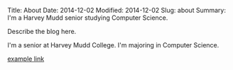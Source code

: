 Title: About
Date: 2014-12-02
Modified: 2014-12-02
Slug: about
Summary: I'm a Harvey Mudd senior studying Computer Science.

Describe the blog here.

I'm a senior at Harvey Mudd College. I'm majoring in Computer Science.

[example link](http://google.com/)
